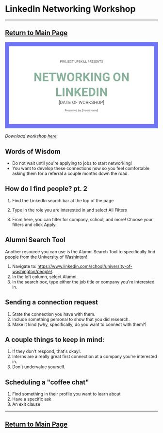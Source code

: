 # LinkedIn Networking Workshop
---
[Return to Main Page](https://lynzley.github.io/project-upskill-workshop/Lesson%203/)
---

![Cover slide of LinkedIn Networking Workshop](cover.png "Cover slide of LinkedIn Networking Workshop")

*Download workshop [here](https://github.com/lynzley/project-upskill-workshop/blob/main/Lesson%203/Networking.pptx).*

## Words of Wisdom
- Do not wait until you're applying to jobs to start networking!
- You want to develop these connections now so you feel comfortable asking them for a referral a couple months down the road.

## How do I find people? pt. 2

1. Find the LinkedIn search bar at the top of the page
2. Type in the role you are interested in and select All Filters

3. From here, you can filter for company, school, and more! Choose your filters and click Apply.

## Alumni Search Tool

Another resource you can use is the Alumni Search Tool to specifically find people from the University of Washinton!
1. Navigate to: https://www.linkedin.com/school/university-of-washington/people/.
2. In the left column, select Alumni.
3. In the search box, type either the job title or company you're interested in.

## Sending a connection request

1. State the connection you have with them.
2. Include something personal to show that you did research.
3. Make it kind (why, specifically, do you want to connect with them?)

## A couple things to keep in mind:
1. If they don't respond, that's okay!.
2. Interns are a really great first connection at a company you're interested in.
3. Don't undervalue yourself.

## Scheduling a "coffee chat"

1. Find something in their profile you want to learn about
2. Have a specific ask
3. An exit clause

---
[Return to Main Page](https://lynzley.github.io/project-upskill-workshop/Lesson%203/)
---
